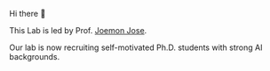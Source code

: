 Hi there 👋

This Lab is led by Prof. [Joemon Jose](https://www.gla.ac.uk/schools/computing/staff/joemonjose/).

Our lab is now recruiting self-motivated Ph.D. students with strong AI backgrounds.
